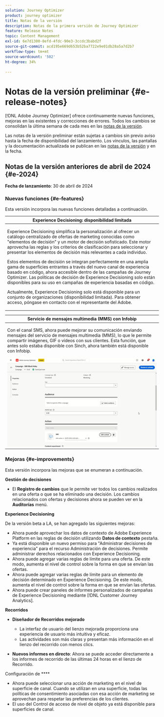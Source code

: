 ```yaml
---
solution: Journey Optimizer
product: journey optimizer
title: Notas de la versión
description: Notas de la primera versión de Journey Optimizer
feature: Release Notes
topic: Content Management
exl-id: 6e7d1300-8efd-4fdc-90e3-3ccdc3babd2f
source-git-commit: acd195e669d653b52ba7722e9e01db28a5a7d2b7
workflow-type: tm+mt
source-wordcount: '502'
ht-degree: 34%

---
```


# Notas de la versión preliminar {#e-release-notes}

[!DNL Adobe Journey Optimizer] ofrece continuamente nuevas funciones, mejoras en las existentes y correcciones de errores. Todos los cambios se consolidan la última semana de cada mes en las [notas de la versión](release-notes.md).

Las notas de la versión preliminar están sujetas a cambios sin previo aviso hasta la fecha de disponibilidad del lanzamiento. Los vínculos, las pantallas y la documentación actualizada se publican en las [notas de la versión](release-notes.md) y en la fecha.

## Notas de la versión anteriores de abril de 2024 {#e-2024}

**Fecha de lanzamiento**: 30 de abril de 2024

### Nuevas funciones {#e-features}

Esta versión incorpora las nuevas funciones detalladas a continuación.

<!--table>
<thead>
<tr>
<th><strong>Business rules - Private Beta</strong><br/></th>
</tr>
</thead>
<tbody>
<tr>
<td>
<p>It is now possible to create and apply rule sets to your marketing communications.  </p>
</td>
</tr>
</tbody>
</table-->

<table>
<thead>
<tr>
<th><strong>Experience Decisioning: disponibilidad limitada</strong><br/></th>
</tr>
</thead>
<tbody>
<tr>
<td>
<p>Experience Decisioning simplifica la personalización al ofrecer un catálogo centralizado de ofertas de marketing conocidas como "elementos de decisión" y un motor de decisión sofisticado. Este motor aprovecha las reglas y los criterios de clasificación para seleccionar y presentar los elementos de decisión más relevantes a cada individuo.</p>
<p>Estos elementos de decisión se integran perfectamente en una amplia gama de superficies entrantes a través del nuevo canal de experiencia basado en código, ahora accesible dentro de las campañas de Journey Optimizer. Las políticas de decisión de Experience Decisioning solo están disponibles para su uso en campañas de experiencia basadas en código.</p>
<p>Actualmente, Experience Decisioning solo está disponible para un conjunto de organizaciones (disponibilidad limitada). Para obtener acceso, póngase en contacto con el representante del Adobe.</p>
</td>
</tr>
</tbody>
</table>

<!--table>
<thead>
<tr>
<th><strong>Personalization - Local Lookups - Multi-Entity Support - Beta</strong><br/></th>
</tr>
</thead>
<tbody>
<tr>
<td>
<p>TBD</p>
</td>
</tr>
</tbody>
</table-->

<table>
<thead>
<tr>
<th><strong>Servicio de mensajes multimedia (MMS) con Infobip</strong><br/></th>
</tr>
</thead>
<tbody>
<tr>
<td>
<p>Con el canal SMS, ahora puede mejorar su comunicación enviando mensajes del servicio de mensajes multimedia (MMS), lo que le permite compartir imágenes, GIF o vídeos con sus clientes. Esta función, que antes solo estaba disponible con Sinch, ahora también está disponible con Infobip.</p>
<img src="assets/do-not-localize/mms.gif"/>
</td>
</tr>
</tbody>
</table>

<!-- table>
<thead>
<tr>
<th><strong>AI Assistant - Experience Variant Generation - Beta</strong><br/></th>
</tr>
</thead>
<tbody>
<tr>
<td>
<p>Once you have created and personalized your message, take your content to the next level with the AI assistant. You can now use the AI assistant to optimize your message's impact by experimenting with different main titles, and images. Each variant is managed as a unique Treatment, to measure and compare which title effectively generates more clicks.</p>
</td>
</tr>
</tbody>
</table-->

<!--table>
<thead>
<tr>
<th><strong>IP Warmup Workflow - LA</strong><br/></th>
</tr>
</thead>
<tbody>
<tr>
<td>
<p>You can now easily perform IP warmup workflows directly from the Journey Optimizer interface in a standardized and efficient way that follows the best practices for optimal deliverability.</p>
</td>
</tr>
</tbody>
</table-->

<!--table>
<thead>
<tr>
<th><strong>Email Surface Personalization - Private beta </strong><br/></th>
</tr>
</thead>
<tbody>
<tr>
<td>
<p>You can now define dynamic subdomains and personalized header parameters when creating email channel surfaces, for increased flexibility and control over your email settings.</p>
</td>
</tr>
</tbody>
</table-->

### Mejoras {#e-improvements}

Esta versión incorpora las mejoras que se enumeran a continuación.

<!--
* **Experience Decisioning + Code-based experiences (LA)**: You can now leverage the Experience decisioning feature to use decision items in your code-based campaigns. Note: The Code-based experience channel and Experience decisioning are not available for organizations that have purchased the Adobe Healthcare Shield and Privacy and Security Shield add-on offerings.
-->
<!--
* **Expression Fragments supported for Web and In-App**: Expression fragments are now available for the Web and In-app channels. 
-->


<!--
* **DULE for AJO Channel Surface**: It is now possible to apply a label on certain profile attributes to restrict their usage inside a channel surface through marketing actions.
-->


<!--
* **List-Unsubscribe updates**: Following on the recent Gmail and Yahoo announcements for bulk senders, Journey Optimizer supports the "post/1-click" List-Unsubscribe option. 
-->

**Gestión de decisiones**

* El **Registro de cambios** que le permite ver todos los cambios realizados en una oferta o que se ha eliminado una decisión. Los cambios relacionados con ofertas y decisiones ahora se pueden ver en la **Auditorías** menú.

**Experience Decisioning**

De la versión beta a LA, se han agregado las siguientes mejoras:

* Ahora puede aprovechar los datos de contexto de Adobe Experience Platform en las reglas de decisión utilizando **Datos de contexto** pestaña.
* Ya está disponible un nuevo permiso para &quot;Administrar decisiones de experiencia&quot; para el recurso Administración de decisiones. Permite administrar derechos relacionados con Experience Decisioning.
* Ahora puede agregar varias reglas de límite para una oferta. De este modo, aumenta el nivel de control sobre la forma en que se envían las ofertas.
* Ahora puede agregar varias reglas de límite para un elemento de decisión determinado en Experience Decisioning. De este modo, aumenta el nivel de control sobre la forma en que se envían las ofertas.
* Ahora puede crear paneles de informes personalizados de campañas de Experience Decisioning mediante [!DNL Customer Journey Analytics].

**Recorridos**

* **Diseñador de Recorridos mejorado**

   * La interfaz de usuario del lienzo mejorada proporciona una experiencia de usuario más intuitiva y eficaz.
   * Las actividades son más claras y presentan más información en el lienzo del recorrido con menos clics.

* **Nuevos informes en directo**: Ahora se puede acceder directamente a los informes de recorrido de las últimas 24 horas en el lienzo de Recorrido.

Configuración de ****

* Ahora puede seleccionar una acción de marketing en el nivel de superficie de canal. Cuando se utilizan en una superficie, todas las políticas de consentimiento asociadas con esa acción de marketing se aprovechan para respetar las preferencias de los clientes.
* El uso del Control de acceso de nivel de objeto ya está disponible para superficies de canal.


